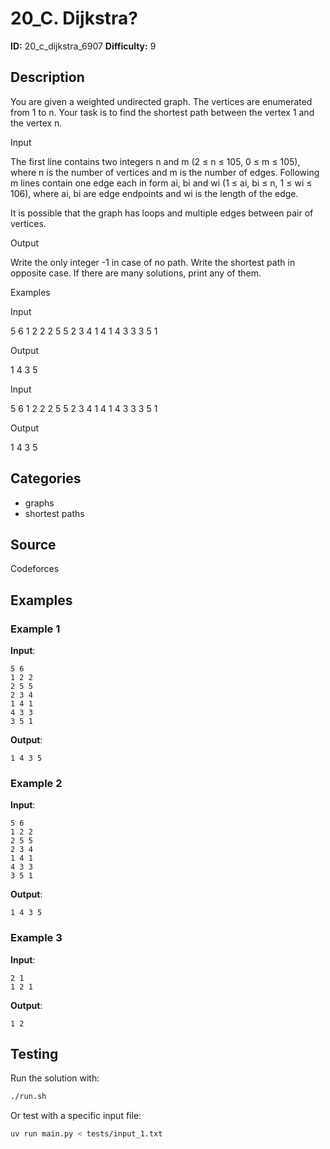 # 20_C. Dijkstra?

**ID:** 20_c_dijkstra_6907
**Difficulty:** 9

## Description

You are given a weighted undirected graph. The vertices are enumerated from 1 to n. Your task is to find the shortest path between the vertex 1 and the vertex n.

Input

The first line contains two integers n and m (2 ≤ n ≤ 105, 0 ≤ m ≤ 105), where n is the number of vertices and m is the number of edges. Following m lines contain one edge each in form ai, bi and wi (1 ≤ ai, bi ≤ n, 1 ≤ wi ≤ 106), where ai, bi are edge endpoints and wi is the length of the edge.

It is possible that the graph has loops and multiple edges between pair of vertices.

Output

Write the only integer -1 in case of no path. Write the shortest path in opposite case. If there are many solutions, print any of them.

Examples

Input

5 6
1 2 2
2 5 5
2 3 4
1 4 1
4 3 3
3 5 1


Output

1 4 3 5

Input

5 6
1 2 2
2 5 5
2 3 4
1 4 1
4 3 3
3 5 1


Output

1 4 3 5

## Categories

- graphs
- shortest paths

## Source

Codeforces

## Examples

### Example 1

**Input**:
```
5 6
1 2 2
2 5 5
2 3 4
1 4 1
4 3 3
3 5 1
```

**Output**:
```
1 4 3 5
```

### Example 2

**Input**:
```
5 6
1 2 2
2 5 5
2 3 4
1 4 1
4 3 3
3 5 1
```

**Output**:
```
1 4 3 5
```

### Example 3

**Input**:
```
2 1
1 2 1
```

**Output**:
```
1 2
```


## Testing

Run the solution with:

```bash
./run.sh
```

Or test with a specific input file:

```bash
uv run main.py < tests/input_1.txt
```
